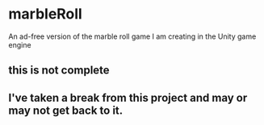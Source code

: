 # marbleRoll
An ad-free version of the marble roll game I am creating in the Unity game engine

## this is not complete
## I've taken a break from this project and may or may not get back to it.
